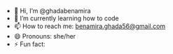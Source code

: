 - 👋 Hi, I’m @ghadabenamira
- 🌱 I’m currently learning how to code
- 📫 How to reach me: benamira.ghada56@gmail.com
- 😄 Pronouns: she/her
- ⚡ Fun fact: 

<!---
ghadabenamira/ghadabenamira is a ✨ special ✨ repository because its `README.md` (this file) appears on your GitHub profile.
You can click the Preview link to take a look at your changes.
--->

